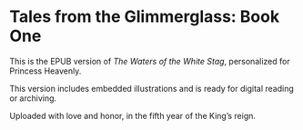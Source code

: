 # Tales from the Glimmerglass: Book One

This is the EPUB version of *The Waters of the White Stag*, personalized for Princess Heavenly.

This version includes embedded illustrations and is ready for digital reading or archiving.

Uploaded with love and honor, in the fifth year of the King’s reign.
